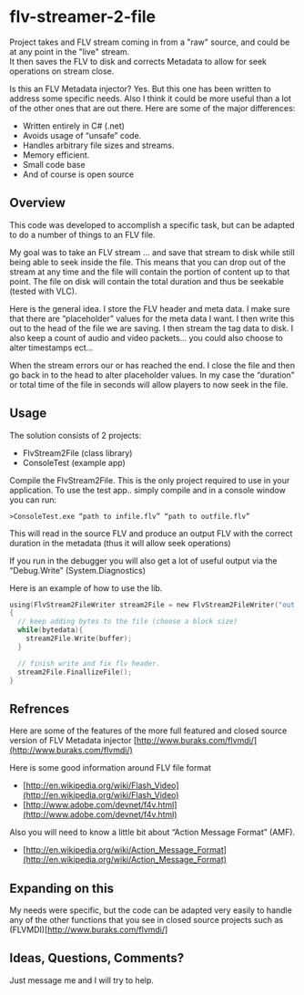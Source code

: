flv-streamer-2-file
===================

Project takes and FLV stream coming in from a "raw" source, and could be at any point in the "live" stream.  
It then saves the FLV to disk and corrects Metadata to allow for seek operations on stream close.

Is this an FLV Metadata injector?  Yes.  But this one has been written to address some specific needs.  Also I think it could be more useful than a lot of the other ones that are out there.  Here are some of the major differences:
* Written entirely in C# (.net)
* Avoids usage of “unsafe” code.
* Handles arbitrary file sizes and streams.
* Memory efficient.
* Small code base
* And of course is open source 

## Overview
This code was developed to accomplish a specific task, but can be adapted to do a number of things to an FLV file.

My goal was to take an FLV stream … and save that stream to disk while still being able to seek inside the file.  This means that you can drop out of the stream at any time and the file will contain the portion of content up to that point.  The file on disk will contain the total duration and thus be seekable (tested with VLC).

Here is the general idea.  I store the FLV header and meta data.  I make sure that there are “placeholder” values for the meta data I want.  I then write this out to the head of the file we are saving.  I then stream the tag data to disk.  I also keep a count of audio and video packets… you could also choose to alter timestamps ect…

When the stream errors our or has reached the end.  I close the file and then go back in to the head to alter placeholder values.  In my case the “duration” or total time of the file in seconds will allow players to now seek in the file.

## Usage
The solution consists of 2 projects:
* FlvStream2File (class library)
* ConsoleTest (example app)

Compile the FlvStream2File.  This is the only project required to use in your application.
To use the test app.. simply compile and in a console window you can run:

`>ConsoleTest.exe “path to infile.flv” “path to outfile.flv”`

This will read in the source FLV and produce an output FLV with the correct duration in the metadata (thus it will allow seek operations)

If you run in the debugger you will also get a lot of useful output via the “Debug.Write” (System.Diagnostics)

Here is an example of how to use the lib.
```C
using(FlvStream2FileWriter stream2File = new FlvStream2FileWriter("out.flv"));
{
  // keep adding bytes to the file (choose a block size)
  while(bytedata){
    stream2File.Write(buffer);
  }

  // finish write and fix flv header.
  stream2File.FinallizeFile();
}
```

## Refrences
Here are some of the features of the more full featured and closed source version of FLV Metadata injector [http://www.buraks.com/flvmdi/](http://www.buraks.com/flvmdi/)

Here is some good information around FLV file format
* [http://en.wikipedia.org/wiki/Flash_Video](http://en.wikipedia.org/wiki/Flash_Video)
* [http://www.adobe.com/devnet/f4v.html](http://www.adobe.com/devnet/f4v.html)

Also you will need to know a little bit about “Action Message Format” (AMF).
* [http://en.wikipedia.org/wiki/Action_Message_Format](http://en.wikipedia.org/wiki/Action_Message_Format)

## Expanding on this
My needs were specific, but the code can be adapted very easily to handle any of the other functions that you see in closed source projects such as (FLVMDI)[http://www.buraks.com/flvmdi/]

## Ideas, Questions, Comments?
Just message me and I will try to help.


